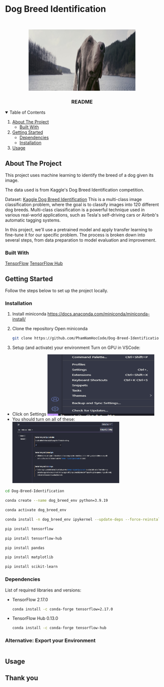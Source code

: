 # Dog Breed Identification
<!-- PROJECT LOGO -->
<br />
<p align="center">
  <a href="https://github.com/PhamNamHocCode/Dog-Breed-Identification">
    <img src="images/header.png" alt="Logo" width="350" height="200">
  </a>
  <h3 align="center">README</h3>
</p>



<!-- TABLE OF CONTENTS -->
<details open="open">
  <summary>Table of Contents</summary>
  <ol>
    <li>
      <a href="#about-the-project">About The Project</a>
      <ul>
        <li><a href="#built-with">Built With</a></li>
      </ul>
    </li>
    <li>
      <a href="#getting-started">Getting Started</a>
      <ul>
        <li><a href="#dependencies">Dependencies</a></li>
        <li><a href="#installation">Installation</a></li>
      </ul>
    </li>
    <li><a href="#usage">Usage</a></li>
  </ol>
</details>



<!-- ABOUT THE PROJECT -->
## About The Project

This project uses machine learning to identify the breed of a dog given its image.

The data used is from Kaggle's Dog Breed Identification competition.

Dataset: [Kaggle Dog Breed Identification](https://www.kaggle.com/c/dog-breed-identification/data)
This is a multi-class image classification problem, where the goal is to classify images into 120 different dog breeds. Multi-class classification is a powerful technique used in various real-world applications, such as Tesla's self-driving cars or Airbnb's automatic tagging systems.

In this project, we'll use a pretrained model and apply transfer learning to fine-tune it for our specific problem. The process is broken down into several steps, from data preparation to model evaluation and improvement.

### Built With
[TensorFlow](https://www.tensorflow.org/)
[TensorFlow Hub](https://www.tensorflow.org/hub)
<!-- GETTING STARTED -->
## Getting Started

Follow the steps below to set up the project locally.

### Installation

1. Install miniconda
  https://docs.anaconda.com/miniconda/miniconda-install/

2. Clone the repository
  Open miniconda
   ```sh
   git clone https://github.com/PhamNamHocCode/Dog-Breed-Identification.git
   ```
3. Setup (and activate) your environment
  Turn on GPU in VSCode:
  - Click on Settings
    <img src="images/setting-vscode-1.png" alt="Logo" width="350" height="200">
  - You should turn on all of these:
    <img src="images/setting-vscode-2.png" alt="Logo" width="350" height="200">
  ```sh
  cd Dog-Breed-Identification
  ```
  ```sh
  conda create --name dog_breed_env python=3.9.19
  ```
  ```sh
  conda activate dog_breed_env
  ```
  ```sh
  conda install -n dog_breed_env ipykernel --update-deps --force-reinstall
  ```
  ```sh
  pip install tensorflow
  ```
  ```sh
  pip install tensorflow-hub
  ```
  ```sh
  pip install pandas
  ```
  ```sh
  pip install matplotlib
  ```
  ```sh
  pip install scikit-learn
  ```

### Dependencies

List of required libraries and versions:
* TensorFlow 2.17.0
  ```sh
  conda install -c conda-forge tensorflow=2.17.0
  ```
* TensorFlow Hub 0.13.0
  ```sh
  conda install -c conda-forge tensorflow-hub
  ```
### Alternative: Export your Environment


  ```sh
  
  ```



<!-- USAGE EXAMPLES -->
## Usage

## Thank you

<!-- If this is useful: [![Buy me a coffee](https://www.buymeacoffee.com/assets/img/guidelines/download-assets-sm-1.svg)](https://www.buymeacoffee.com/catiaspsilva) -->
